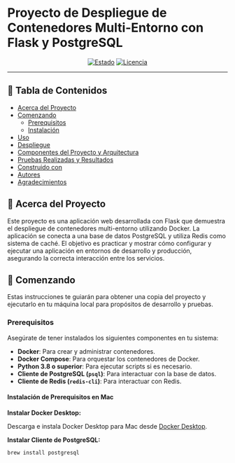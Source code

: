 # Proyecto de Despliegue de Contenedores Multi-Entorno con Flask y PostgreSQL

<div align="center">

[![Estado](https://img.shields.io/badge/estado-activo-success.svg)]()
[![Licencia](https://img.shields.io/badge/licencia-MIT-blue.svg)](/LICENSE)

</div>

---

## 📝 Tabla de Contenidos

- [Acerca del Proyecto](#acerca-del-proyecto)
- [Comenzando](#comenzando)
  - [Prerequisitos](#prerequisitos)
  - [Instalación](#instalación)
- [Uso](#uso)
- [Despliegue](#despliegue)
- [Componentes del Proyecto y Arquitectura](#componentes-del-proyecto-y-arquitectura)
- [Pruebas Realizadas y Resultados](#pruebas-realizadas-y-resultados)
- [Construido con](#construido-con)
- [Autores](#autores)
- [Agradecimientos](#agradecimientos)

## 🧐 Acerca del Proyecto <a name = "acerca-del-proyecto"></a>

Este proyecto es una aplicación web desarrollada con Flask que demuestra el despliegue de contenedores multi-entorno utilizando Docker. La aplicación se conecta a una base de datos PostgreSQL y utiliza Redis como sistema de caché. El objetivo es practicar y mostrar cómo configurar y ejecutar una aplicación en entornos de desarrollo y producción, asegurando la correcta interacción entre los servicios.

## 🏁 Comenzando <a name = "comenzando"></a>

Estas instrucciones te guiarán para obtener una copia del proyecto y ejecutarlo en tu máquina local para propósitos de desarrollo y pruebas.

### Prerequisitos

Asegúrate de tener instalados los siguientes componentes en tu sistema:

- **Docker**: Para crear y administrar contenedores.
- **Docker Compose**: Para orquestar los contenedores de Docker.
- **Python 3.8 o superior**: Para ejecutar scripts si es necesario.
- **Cliente de PostgreSQL (`psql`)**: Para interactuar con la base de datos.
- **Cliente de Redis (`redis-cli`)**: Para interactuar con Redis.

#### Instalación de Prerequisitos en Mac

**Instalar Docker Desktop:**

Descarga e instala Docker Desktop para Mac desde [Docker Desktop](https://www.docker.com/products/docker-desktop).

**Instalar Cliente de PostgreSQL:**

```bash
brew install postgresql
